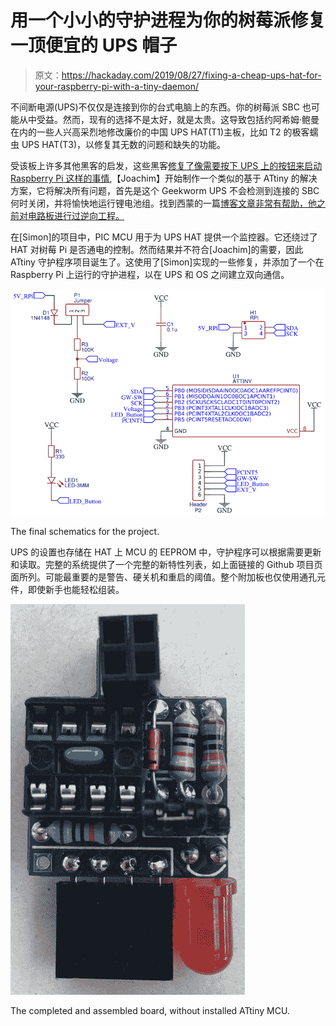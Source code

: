 # 用一个小小的守护进程为你的树莓派修复一顶便宜的 UPS 帽子

> 原文：<https://hackaday.com/2019/08/27/fixing-a-cheap-ups-hat-for-your-raspberry-pi-with-a-tiny-daemon/>

不间断电源(UPS)不仅仅是连接到你的台式电脑上的东西。你的树莓派 SBC 也可能从中受益。然而，现有的选择不是太好，就是太贵。这导致包括约阿希姆·鲍曼在内的一些人兴高采烈地修改廉价的中国 UPS HAT(T1)主板，比如 T2 的极客蠕虫 UPS HAT(T3)，以修复其无数的问题和缺失的功能。

受该板上许多其他黑客的启发，这些黑客[修复了像需要按下 UPS 上的按钮来启动 Raspberry Pi 这样的事情](https://tinkerman.cat/post/geekworm-power-pack-hat-hack),【Joachim】开始制作一个类似的基于 ATtiny 的解决方案，它将解决所有问题，首先是这个 Geekworm UPS 不会检测到连接的 SBC 何时关闭，并将愉快地运行锂电池组。找到西蒙的一篇[博客文章非常有帮助，他之前对电路板进行过逆向工程。](https://brousant.nl/jm3/elektronica/104-geekworm-ups-for-raspberry-pi)

在[Simon]的项目中，PIC MCU 用于为 UPS HAT 提供一个监控器。它还绕过了 HAT 对树莓 Pi 是否通电的控制。然而结果并不符合[Joachim]的需要，因此 ATtiny 守护程序项目诞生了。这使用了[Simon]实现的一些修复，并添加了一个在 Raspberry Pi 上运行的守护进程，以在 UPS 和 OS 之间建立双向通信。

![](img/3f662b276ae635744672800ab297ebb3.png)

The final schematics for the project.

UPS 的设置也存储在 HAT 上 MCU 的 EEPROM 中，守护程序可以根据需要更新和读取。完整的系统提供了一个完整的新特性列表，如上面链接的 Github 项目页面所列。可能最重要的是警告、硬关机和重启的阈值。整个附加板也仅使用通孔元件，即使新手也能轻松组装。

![](img/58c281f946177061622830a937ebb36a.png)

The completed and assembled board, without installed ATtiny MCU.